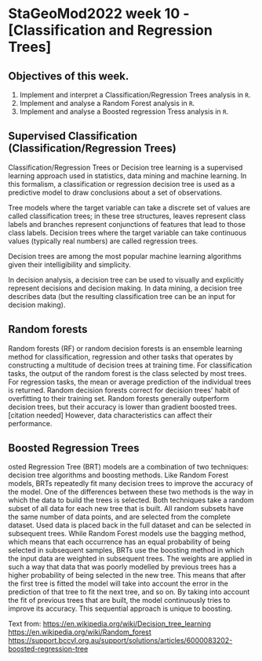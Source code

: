 # **StaGeoMod2022 week 10 -[Classification and Regression Trees]**

## Objectives of this week.

1. Implement and interpret a Classification/Regression Trees analysis in `R`.
2. Implement and analyse a Random Forest analysis in `R`.
3. Implement and analyse a Boosted regression Tress analysis in `R`.


## Supervised Classification (Classification/Regression Trees)

Classification/Regression Trees or Decision tree learning is a supervised learning approach used in statistics, data mining and machine learning. In this formalism, a classification or regression decision tree is used as a predictive model to draw conclusions about a set of observations.

Tree models where the target variable can take a discrete set of values are called classification trees; in these tree structures, leaves represent class labels and branches represent conjunctions of features that lead to those class labels. Decision trees where the target variable can take continuous values (typically real numbers) are called regression trees.

Decision trees are among the most popular machine learning algorithms given their intelligibility and simplicity.

In decision analysis, a decision tree can be used to visually and explicitly represent decisions and decision making. In data mining, a decision tree describes data (but the resulting classification tree can be an input for decision making).


## Random forests

Random forests (RF) or random decision forests is an ensemble learning method for classification, regression and other tasks that operates by constructing a multitude of decision trees at training time. For classification tasks, the output of the random forest is the class selected by most trees. For regression tasks, the mean or average prediction of the individual trees is returned. Random decision forests correct for decision trees' habit of overfitting to their training set.  Random forests generally outperform decision trees, but their accuracy is lower than gradient boosted trees.[citation needed] However, data characteristics can affect their performance.

## Boosted Regression Trees

osted Regression Tree (BRT) models are a combination of two techniques: decision tree algorithms and boosting methods. Like Random Forest models, BRTs repeatedly fit many decision trees to improve the accuracy of the model. One of the differences between these two methods is the way in which the data to build the trees is selected. Both techniques take a random subset of all data for each new tree that is built. All random subsets have the same number of data points, and are selected from the complete dataset. Used data is placed back in the full dataset and can be selected in subsequent trees. While Random Forest models use the bagging method, which means that each occurrence has an equal probability of being selected in subsequent samples, BRTs use the boosting method in which the input data are weighted in subsequent trees. The weights are applied in such a way that data that was poorly modelled by previous trees has a higher probability of being selected in the new tree. This means that after the first tree is fitted the model will take into account the error in the prediction of that tree to fit the next tree, and so on. By taking into account the fit of previous trees that are built, the model continuously tries to improve its accuracy. This sequential approach is unique to boosting. 


Text from:
https://en.wikipedia.org/wiki/Decision_tree_learning
https://en.wikipedia.org/wiki/Random_forest
https://support.bccvl.org.au/support/solutions/articles/6000083202-boosted-regression-tree


